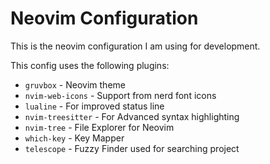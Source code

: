 # Neovim Configuration

This is the neovim configuration I am using for development. 

This config uses the following plugins:

- `gruvbox` - Neovim theme
- `nvim-web-icons` - Support from nerd font icons
- `lualine` - For improved status line
- `nvim-treesitter` - For Advanced syntax highlighting
- `nvim-tree` - File Explorer for Neovim
- `which-key` - Key Mapper
- `telescope` - Fuzzy Finder used for searching project
